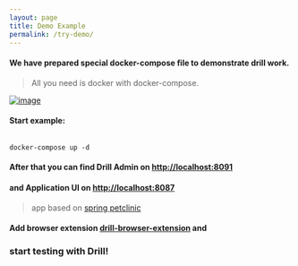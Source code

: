 ```yaml
---
layout: page
title: Demo Example
permalink: /try-demo/
---
```


#### We have prepared special docker-compose file to demonstrate drill work.  
> All you need is docker with docker-compose.
<p><a href="/assets/files/stable/demo/docker-compose.yml" download><img src="/assets/img/d4j_img_download_docker_2.png" alt="image" /></a></p>

#### Start example:

```console

docker-compose up -d

```

#### After that you can find Drill Admin on [http://localhost:8091](http://localhost:8091)  
#### and Application UI on [http://localhost:8087](http://localhost:8087) 
> app based on [spring petclinic](https://github.com/spring-projects/spring-petclinic)  

#### Add browser extension [**drill-browser-extension**](https://github.com/Drill4J/browser-extension/releases/tag/v0.3.13) and 
### start testing with Drill!

